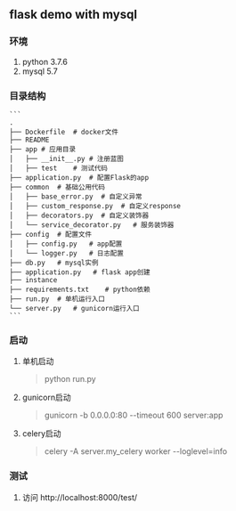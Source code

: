 ## flask demo with mysql

### 环境
1. python 3.7.6
2. mysql 5.7

### 目录结构
    ```
    .
    ├── Dockerfile  # docker文件
    ├── README
    ├── app # 应用目录
    │   ├── __init__.py # 注册蓝图
    │   ├── test    # 测试代码
    ├── application.py  # 配置Flask的app
    ├── common  # 基础公用代码
    │   ├── base_error.py  # 自定义异常
    │   ├── custom_response.py  # 自定义response
    │   ├── decorators.py  # 自定义装饰器
    │   └── service_decorator.py   # 服务装饰器
    ├── config  # 配置文件
    │   ├── config.py   # app配置
    │   └── logger.py   # 日志配置
    ├── db.py   # mysql实例
    ├── application.py   # flask app创建
    ├── instance
    ├── requirements.txt    # python依赖
    ├── run.py  # 单机运行入口
    └── server.py   # gunicorn运行入口
    ```

### 启动
1. 单机启动
    > python run.py
2. gunicorn启动
    > gunicorn -b 0.0.0.0:80 --timeout 600 server:app
3. celery启动
    > celery -A server.my_celery worker --loglevel=info

### 测试
1. 访问 http://localhost:8000/test/
